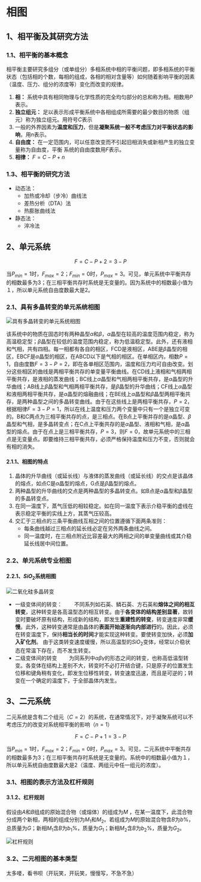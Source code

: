 # 相图

## 1、相平衡及其研究方法

### 1.1、相平衡的基本概念

相平衡主要研究多组分（或单组分）多相系统中相的平衡问题，即多相系统的平衡状态（包括相的个数，每相的组成，各相的相对含量等）如何随着影响平衡的因素（温度、压力、组分的浓度等）变化而改变的规律。

1. **相：** 系统中具有相同物理与化学性质的完全均匀部分的总和称为相。相数用$P$表示。
2. **独立组元：** 足以表示形成平衡系统中各相组成所需要的最少数目的物质（组元）称为独立组元。用符号$C$表示
3. 一般的外界因素为**温度和压力**，但是**凝聚系统一般不考虑压力对平衡状态的影响**，用$n$表示。
4. **自由度：** 在一定范围内，可以任意改变而不引起旧相消失或新相产生的独立变量称为自由度，平衡 系统的自由度数用$F$表示。
5. **相律：** $F = C - P + n$

### 1.3、相平衡的研究方法

- 动态法：
  -  加热或冷却（步冷）曲线法
  -  差热分析（DTA）法
  -  热膨胀曲线法
- 静态法：
  - 淬冷法

## 2、单元系统

$$ F = C - P + 2 = 3 - P $$

当$P_{min} = 1$时，$F_{max} = 2$；$F_{min} = 0$时，$P_{max} = 3$。可见，单元系统中平衡共存的相数最多为3；在三相平衡共存时系统是无变量的。因为系统中的相数最小值为１，所以单元系统自由度数最大是2。

### 2.1、具有多晶转变的单元系统相图

![具有多晶转变的单元系统相图](http://picgo.mr1207.cn/img/具有多晶转变的单元系统相图.png)  

该系统中的物质在固态时有两种晶型$\alpha$和$\beta$，$\alpha$晶型在较高的温度范围内稳定，称为高温稳定型；$\beta$晶型在较低的温度范围内稳定，称为低温稳定型。此外，还有液相和气相，共有四相。每一相都有各自的相区，FCD是液相区，ABE是$\beta$晶型的相区，EBCF是$\alpha$晶型的相区，在ABCD以下是气相的相区。在单相区内，相数$P=1$，自由度数$F=3-P=2$，即在各单相区范围内，温度和压力均可自由改变。划分这些相区的曲线是两相平衡共存的单变量平衡曲线。在CD线上液相和气相两相平衡共存，是液相的蒸发曲线；BC线上$\alpha$晶型和气相两相平衡共存，是$\alpha$晶型的升华曲线；AB线上$\beta$晶型和气相两相平衡共存，是$\beta$晶型的升华曲线；CF线上$\alpha$晶型和液相两相平衡共存，是$\alpha$晶型的熔融曲线；在BE线上$\alpha$晶型和$\beta$晶型两相平衡共存，是两种晶型之间的多晶转变曲线。由于在这些线上是两相平衡共存，$P=2$，根据相律$F=3-P=1$，所以在线上温度和压力两个变量中只有一个是独立可变的。B和C两点为三相平衡共存的点，是三相点。在B点上平衡并存的是$\alpha$晶型、$\beta$晶型和气相，是多晶转变点；在C点上平衡共存的是$\alpha$晶型、液相和气相，是$\alpha$晶型的熔点。由于在点上是三相平衡共存，$P=3$，则$F=0$，故单元系统中的三相点是无变量点。即要维持三相平衡共存，必须严格保持温度和压力不变，否则就会有相的消失。

#### 2.1.1、相图的特点

1. 晶体的升华曲线（或延长线）与液体的蒸发曲线（或延长线）的交点是该晶体的熔点，如点C是$\alpha$晶型的熔点，G点是$\beta$晶型的熔点。
2. 两种晶型的升华曲线的交点是两种晶型的多晶转变点。如B点是$\alpha$晶型和$\beta$晶型的多晶转变点。
3. 在同一温度下，蒸气压低的相较稳定。如在同一温度下表示介稳平衡的虚线在表示稳定平衡的实线上方，其蒸气压较高。
4. 交汇于三相点的三条平衡曲线互相之间的位置遵循下面两条准则：
   - 每条曲线越过三相点的延长线必定在另外两条曲线之间。
   - 同一温度时，在三相点附近比容差最大的两相之间的单变量曲线或其介稳延长线居中间位置。

### 2.2、单元系统专业相图

#### 2.2.1、$SiO_2$系统相图

![二氧化硅多晶转变](http://picgo.mr1207.cn/img/二氧化硅多晶转变.png)  

- 一级变体间的转变：
  &emsp;&emsp;不同系列如石英、鳞石英、方石英和**熔体之间的相互转变**，这种转变是各高温型态的相互转变。由于**各变体的结构差别显著**，故转变时要破坏原有结构，形成新的结构，即发生**重建性的转变**，转变速度非常**缓慢**。此外，这种转变通常是由晶体的**表面开始逐渐向内部进行**的。因此，必须在转变温度下，保持**相当长的时间**才能实现这种转变。要使转变加快，必须**加入矿化剂**。 由于这类转变速度缓慢，所以高温型的$SiO_2$变体，经常以介稳状态在常温下存在，而不发生转变。
-  二级变体间的转变 
  &emsp;&emsp;为同系列中$\alpha \beta \gamma$的形态之间的转变，也称高低温型转变。各变体在结构上差别不大，转变时不必打开结合键，只是原子的位置发生位移和键角稍有变化，即发生位移性转变，转变速度迅速，而且是可逆的；转变在一个确定的温度下，于全部晶体内发生。

## 3、二元系统

二元系统是含有二个组元（$C = 2$）的系统，在通常情况下，对于凝聚系统可以不考虑压力的改变对系统相平衡的影响（$n = 1$）

$$ F = C - P + 1 = 3 - P $$

当$P_{min} = 1$时，$F_{max} = 2$；$F_{min} = 0$时，$P_{max} = 3$。可见，二元系统中平衡共存的相数最多为3；在三相平衡共存时系统是无变量的。系统中的相数最小值为１，所以单元系统自由度数最大是2（温度、两组元中任一组元的浓度）。

### 3.1、相图的表示方法及杠杆规则

#### 3.1.2、杠杆规则

假设由$A$和$B$组成的原始混合物（或熔体）的组成为$M$ ，在某一温度下，此混合物分成两个新相，两相的组成分别为$M_1$和$M_2$。若组成为$M$的原始混合物含$B$为$b \%$，总质量为$G$；新相$M_1$含$B$为$b_1 \%$，质量为$G_1$；新相$M_2$含$B$为$b_2 \%$，质量为$G_2$。

![杠杆规则](http://picgo.mr1207.cn/img/杠杆规则.png)

### 3.2、二元相图的基本类型

太多喽，看书呗（开玩笑，开玩笑，慢慢写，不急不急）
